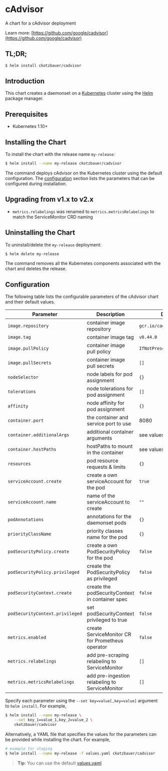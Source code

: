# cAdvisor

A chart for a cAdvisor deployment

Learn more: [https://github.com/google/cadvisor](https://github.com/google/cadvisor)

## TL;DR;

```bash
$ helm install ckotzbauer/cadvisor
```

## Introduction

This chart creates a daemonset on a [Kubernetes](http://kubernetes.io) cluster using the [Helm](https://helm.sh) package manager.

## Prerequisites

- Kubernetes 1.10+

## Installing the Chart

To install the chart with the release name `my-release`:

```bash
$ helm install --name my-release ckotzbauer/cadvisor
```

The command deploys cAdvisor on the Kubernetes cluster using the default configuration. The [configuration](#configuration) section lists the parameters that can be configured during installation.

## Upgrading from v1.x to v2.x

- `metrics.relabelings` was renamed to `metrics.metricsRelabelings` to match the ServiceMonitor CRD naming

## Uninstalling the Chart

To uninstall/delete the `my-release` deployment:

```bash
$ helm delete my-release
```
The command removes all the Kubernetes components associated with the chart and deletes the release.

## Configuration

The following table lists the configurable parameters of the cAdvisor chart and their default values.

| Parameter                      | Description                                      | Default                    |
| ------------------------------ | ------------------------------------------------ | -------------------------- |
| `image.repository`             | container image repository                       | `gcr.io/cadvisor/cadvisor` |
| `image.tag`                    | container image tag                              | `v0.44.0`                  |
| `image.pullPolicy`             | container image pull policy                      | `IfNotPresent`             |
| `image.pullSecrets`            | container image pull secrets                     | `[]`                       |
| `nodeSelector`                 | node labels for pod assignment                   | `{}`                       |
| `tolerations`                  | node tolerations for pod assignment              | `[]`                       |
| `affinity`                     | node affinity for pod assignment                 | `{}`                       |
| `container.port`               | the container and service port to use            | 8080                       |
| `container.additionalArgs`     | additional container arguments                   | see values.yaml            |
| `container.hostPaths`          | hostPaths to mount in the container              | see values.yaml            |
| `resources`                    | pod resource requests & limits                   | `{}`                       |
| `serviceAccount.create`        | create a own serviceAccount for the pod          | `true`                     |
| `serviceAccount.name`          | name of the serviceAccount to create             | `""`                       |
| `podAnnotations`               | annotations for the daemonset pods               | `{}`                       |
| `priorityClassName`            | priority classes name for the pod                | `{}`                       |
| `podSecurityPolicy.create`     | create a own PodSecurityPolicy for the pod       | `false`                    |
| `podSecurityPolicy.privileged` | create the PodSecurityPolicy as privileged       | `false`                    |
| `podSecurityContext.create`    | create the podSecurityContext in container spec  | `false`                    |
| `podSecurityContext.privileged`| set podSecurityContext privileged to true        | `false`                    |
| `metrics.enabled`              | create ServiceMonitor CR for Prometheus operator | `false`                    |
| `metrics.relabelings`          | add pre-scraping relabeling to ServiceMonitor    | `[]`                       |
| `metrics.metricsRelabelings`   | add pre-ingestion relabeling to ServiceMonitor   | `[]`                       |

Specify each parameter using the `--set key=value[,key=value]` argument to `helm install`. For example,

```bash
$ helm install --name my-release \
    --set key_1=value_1,key_2=value_2 \
    ckotzbauer/cadvisor
```

Alternatively, a YAML file that specifies the values for the parameters can be provided while installing the chart. For example,

```bash
# example for staging
$ helm install --name my-release -f values.yaml ckotzbauer/cadvisor
```

> **Tip**: You can use the default [values.yaml](values.yaml)
